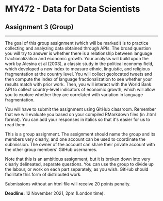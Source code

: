 # MY472 - Data for Data Scientists

## Assignment 3 (Group)
---

The goal of this group assignment (which will be marked!) is to practice collecting and analyzing data obtained through APIs. The broad question you will try to answer is whether there is a relationship between language fractionalization and economic growth. Your analysis will build upon the work by Alesina et al (2003), a classic study in the political economy field, which developed a new index to measure ethnic, linguistic, and religious fragmentation at the country level. You will collect geolocated tweets and then compute the index of language fractionalization to see whether your results match with prior work. Then, you will interact with the World Bank API to collect country-level indicators of economic growth, which will allow you to explore whether they are correlated with variation in language fragmentation.

You will have to submit the assignment using GitHub classroom. Remember that we will evaluate you based on your compiled RMarkdown files (in .html format). You can add your responses in italics so that it's easier for us to read them.

This is a group assignment. The assignment should name the group and its members very clearly, and one account can be used to coordinate the submission.  The owner of the account can share their private account with the other group members' GitHub usernames.

Note that this is an ambitious assignment, but it is broken down into very clearly delineated, separate questions.  You can use the group to divide up the labour, or work on each part separately, as you wish.  GitHub should facilitate this form of distributed work.

Submissions without an html file will receive 20 points penalty.

**Deadline:** 12 November 2021, 2pm (London time).
